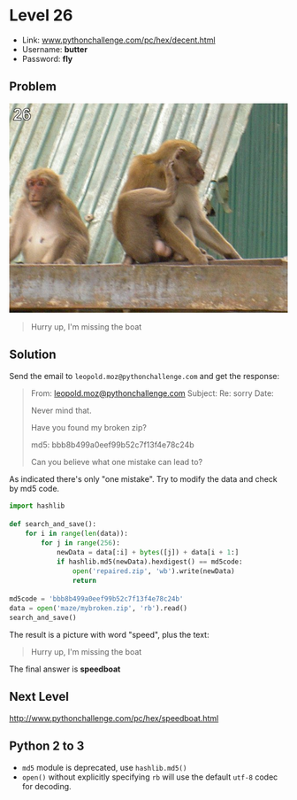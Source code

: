 # Level 26


- Link: www.pythonchallenge.com/pc/hex/decent.html
- Username: **butter**
- Password: **fly**

## Problem

![](images/decent.jpg)

> Hurry up, I'm missing the boat

## Solution

Send the email to ``leopold.moz@pythonchallenge.com`` and get the response:


> From: leopold.moz@pythonchallenge.com
> Subject: Re: sorry
> Date: 
> 
> Never mind that.
> 
> Have you found my broken zip?
> 
> md5: bbb8b499a0eef99b52c7f13f4e78c24b
> 
> Can you believe what one mistake can lead to?

As indicated there's only "one mistake". Try to modify the data and check by md5 code. 


```python
import hashlib

def search_and_save():
    for i in range(len(data)):
        for j in range(256):
            newData = data[:i] + bytes([j]) + data[i + 1:]
            if hashlib.md5(newData).hexdigest() == md5code:
                open('repaired.zip', 'wb').write(newData)
                return

md5code = 'bbb8b499a0eef99b52c7f13f4e78c24b'
data = open('maze/mybroken.zip', 'rb').read()
search_and_save()
```

The result is a picture with word "speed", plus the text:

> Hurry up, I'm missing the boat

The final answer is **speedboat**


## Next Level

http://www.pythonchallenge.com/pc/hex/speedboat.html


## Python 2 to 3

- ``md5`` module is deprecated, use ``hashlib.md5()``
- ``open()`` without explicitly specifying ``rb`` will use the default ``utf-8`` codec for decoding.